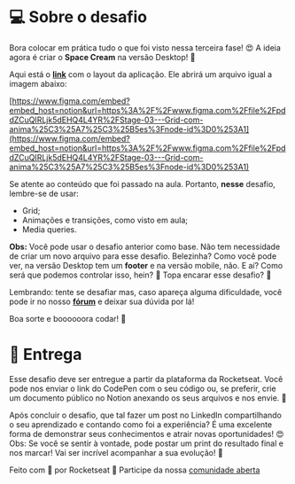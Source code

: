 # 💻 Sobre o desafio

Bora colocar em prática tudo o que foi visto nessa terceira fase! 😍
A ideia agora é criar o **Space Cream** na versão Desktop! 🚀

Aqui está o [**link**](https://www.figma.com/file/pddZCuQIRLjk5dEHQ4L4YR/Stage-03---Grid-com-anima%C3%A7%C3%B5es/duplicate) com o layout da aplicação. Ele abrirá um arquivo igual a imagem abaixo:

[https://www.figma.com/embed?embed_host=notion&url=https%3A%2F%2Fwww.figma.com%2Ffile%2FpddZCuQIRLjk5dEHQ4L4YR%2FStage-03---Grid-com-anima%25C3%25A7%25C3%25B5es%3Fnode-id%3D0%253A1](https://www.figma.com/embed?embed_host=notion&url=https%3A%2F%2Fwww.figma.com%2Ffile%2FpddZCuQIRLjk5dEHQ4L4YR%2FStage-03---Grid-com-anima%25C3%25A7%25C3%25B5es%3Fnode-id%3D0%253A1)

Se atente ao conteúdo que foi passado na aula. Portanto, **nesse** desafio, lembre-se de usar:

- Grid;
- Animações e transições, como visto em aula;
- Media queries.

**Obs:** Você pode usar o desafio anterior como base. Não tem necessidade de criar um novo arquivo para esse desafio. Belezinha? 
Como você pode ver, na versão Desktop tem um **footer** e na versão mobile, não. 
E aí? Como será que podemos controlar isso, hein? 👀
Topa encarar esse desafio?  **💜**

Lembrando: tente se desafiar mas, caso apareça alguma dificuldade, você pode ir no nosso **[fórum](https://app.rocketseat.com.br/h/forum/explorer)** e deixar sua dúvida por lá! 

Boa sorte e boooooora codar! **🚀**

# 📅 Entrega

Esse desafio deve ser entregue a partir da plataforma da Rocketseat. 
Você pode nos enviar o link do CodePen com o seu código ou, se preferir, crie um documento público no Notion anexando os seus arquivos e nos envie. 💜

Após concluir o desafio, que tal fazer um post no LinkedIn compartilhando o seu aprendizado e contando como foi a experiência? 
É uma excelente forma de demonstrar seus conhecimentos e atrair novas oportunidades! 😍
Obs: Se você se sentir à vontade, pode postar um print do resultado final e nos marcar! Vai ser incrível acompanhar a sua evolução! 💜

Feito com 💜 por Rocketseat 👋 Participe da nossa [comunidade aberta](https://discord.gg/Ns86RQyVH8)